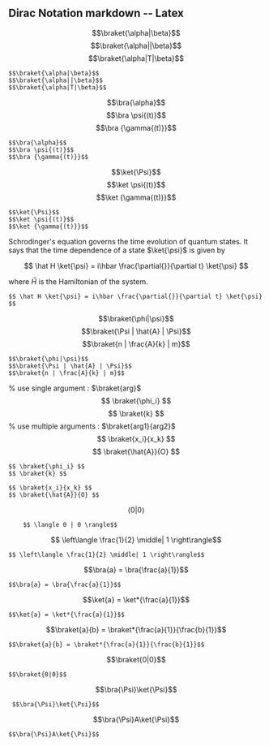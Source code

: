 ## Dirac Notation markdown -- Latex 

$$\braket{\alpha|\beta}$$
$$\braket{\alpha||\beta}$$
$$\braket{\alpha|T|\beta}$$

    $$\braket{\alpha|\beta}$$
    $$\braket{\alpha||\beta}$$
    $$\braket{\alpha|T|\beta}$$

$$\bra{\alpha}$$
$$\bra \psi{(t)}$$
$$\bra {\gamma{(t)}}$$

    $$\bra{\alpha}$$
    $$\bra \psi{(t)}$$
    $$\bra {\gamma{(t)}}$$

$$\ket{\Psi}$$
$$\ket \psi{(t)}$$
$$\ket {\gamma{(t)}}$$

    $$\ket{\Psi}$$
    $$\ket \psi{(t)}$$
    $$\ket {\gamma{(t)}}$$

Schrodinger's equation governs the time evolution of quantum states. It says that the time dependence of a state $\ket{\psi}$ is given by

$$ \hat H \ket{\psi} = i\hbar \frac{\partial{}}{\partial t} \ket{\psi} $$

where $\hat H$ is the Hamiltonian of the system.

    $$ \hat H \ket{\psi} = i\hbar \frac{\partial{}}{\partial t} \ket{\psi} $$




$$\braket{\phi|\psi}$$
$$\braket{\Psi | \hat{A} | \Psi}$$
$$\braket{n | \frac{A}{k} | m}$$

    $$\braket{\phi|\psi}$$
    $$\braket{\Psi | \hat{A} | \Psi}$$
    $$\braket{n | \frac{A}{k} | m}$$

% use single argument : $\braket{arg}$
  $$ \braket{\phi_i} $$
  $$ \braket{k} $$
% use multiple arguments : $\braket{arg1}{arg2}$
  $$ \braket{x_i}{x_k} $$
  $$ \braket{\hat{A}}{O} $$

    $$ \braket{\phi_i} $$
    $$ \braket{k} $$

    $$ \braket{x_i}{x_k} $$
    $$ \braket{\hat{A}}{O} $$

$$ \langle 0 | 0 \rangle$$

        $$ \langle 0 | 0 \rangle$$

$$ \left\langle \frac{1}{2} \middle| 1 \right\rangle$$

    $$ \left\langle \frac{1}{2} \middle| 1 \right\rangle$$


$$\bra{a} = \bra{\frac{a}{1}}$$

    $$\bra{a} = \bra{\frac{a}{1}}$$


$$\ket{a} = \ket*{\frac{a}{1}}$$

    $$\ket{a} = \ket*{\frac{a}{1}}$$

$$\braket{a}{b} = \braket*{\frac{a}{1}}{\frac{b}{1}}$$

    $$\braket{a}{b} = \braket*{\frac{a}{1}}{\frac{b}{1}}$$

$$\braket{0|0}$$

    $$\braket{0|0}$$

 $$\bra{\Psi}\ket{\Psi}$$ 

     $$\bra{\Psi}\ket{\Psi}$$ 
 
 $$\bra{\Psi}A\ket{\Psi}$$ 

    $$\bra{\Psi}A\ket{\Psi}$$
 
